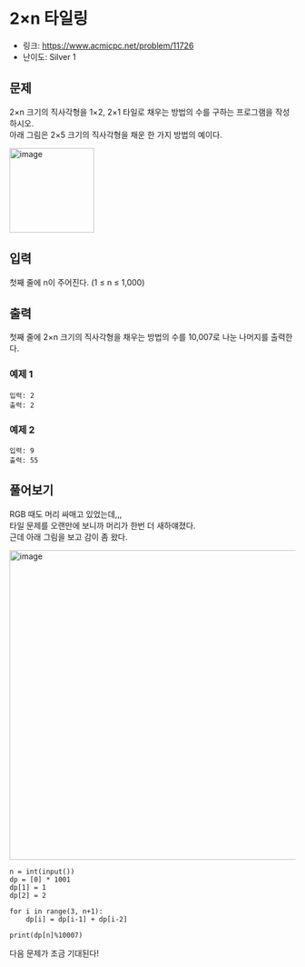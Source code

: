 # 2×n 타일링

- 링크: https://www.acmicpc.net/problem/11726
- 난이도: Silver 1

## 문제

2×n 크기의 직사각형을 1×2, 2×1 타일로 채우는 방법의 수를 구하는 프로그램을 작성하시오.  
아래 그림은 2×5 크기의 직사각형을 채운 한 가지 방법의 예이다.  

<img width="149" alt="image" src="https://user-images.githubusercontent.com/46602874/209859566-b4a4bf23-7c2a-4b5a-9c2e-017ee24a8d6c.png">


## 입력
첫째 줄에 n이 주어진다. (1 ≤ n ≤ 1,000)

## 출력
첫째 줄에 2×n 크기의 직사각형을 채우는 방법의 수를 10,007로 나눈 나머지를 출력한다.

### 예제 1

```
입력: 2
출력: 2
```

### 예제 2

```
입력: 9
출력: 55
```

## 풀어보기

RGB 때도 머리 싸매고 있었는데,,,  
타일 문제를 오랜만에 보니까 머리가 한번 더 새하얘졌다.  
근데 아래 그림을 보고 감이 좀 왔다.

<img width="545" alt="image" src="https://user-images.githubusercontent.com/46602874/209859800-068b2e66-74e2-458c-ab21-384b1bd337d6.png">

```
n = int(input())
dp = [0] * 1001
dp[1] = 1
dp[2] = 2

for i in range(3, n+1):
    dp[i] = dp[i-1] + dp[i-2]

print(dp[n]%10007)
```

다음 문제가 조금 기대된다!
